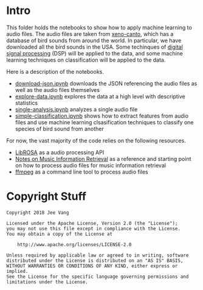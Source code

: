 # Intro

This folder holds the notebooks to show how to apply machine learning to audio files. The audio files are taken from [xeno-canto](https://www.xeno-canto.org/), which has a database of bird sounds from around the world. In particular, we have downloaded all the bird sounds in the USA. Some techinques of [digital signal processing](https://en.wikipedia.org/wiki/Digital_signal_processing) (DSP) will be applied to the data, and some machine learning techniques on classification will be applied to the data.

Here is a description of the notebooks.

* [download-json.ipynb](download-json.ipynb) downloads the JSON referencing the audio files as well as the audio files themselves
* [explore-data.ipynb](explore-data.ipynb) explores the data at a high level with descriptive statistics
* [single-analysis.ipynb](single-analysis.ipynb) analyzes a single audio file
* [simple-classification.ipynb](simple-classification.ipynb) shows how to extract features from audio files and use machine learning clsasification techniques to classify one species of bird sound from another

For now, the vast majority of the code relies on the following resources.

* [LibROSA](https://librosa.github.io/librosa/index.html) as a audio processing API
* [Notes on Music Information Retrieval](https://musicinformationretrieval.com/index.html) as a reference and starting point on how to process audio files for music information retrieval
* [ffmpeg](https://www.ffmpeg.org/) as a command line tool to process audio files

# Copyright Stuff

```
Copyright 2018 Jee Vang

Licensed under the Apache License, Version 2.0 (the "License");
you may not use this file except in compliance with the License.
You may obtain a copy of the License at

    http://www.apache.org/licenses/LICENSE-2.0

Unless required by applicable law or agreed to in writing, software
distributed under the License is distributed on an "AS IS" BASIS,
WITHOUT WARRANTIES OR CONDITIONS OF ANY KIND, either express or implied.
See the License for the specific language governing permissions and
limitations under the License.
```